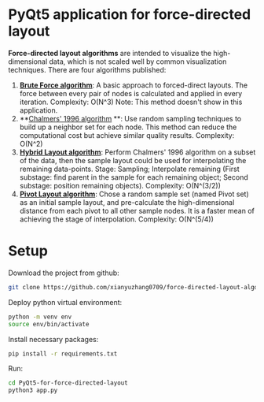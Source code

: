 

# PyQt5 application for force-directed layout

**Force-directed layout algorithms** are intended to visualize the high-dimensional data, which is not scaled well by common visualization techniques. There are four algorithms published:

1. **[Brute Force algorithm](https://ieeexplore.ieee.org/document/1173161)**: A basic approach to forced-direct layouts. The force between every pair of nodes is calculated and applied in every iteration. 
Complexity: O(N^3)
Note: This method doesn't show in this application.
2. **[Chalmers' 1996 algorithm](https://ieeexplore.ieee.org/document/567787) **: Use random sampling techniques to build up a neighbor set for each node. This method can reduce the computational cost but achieve similar quality results.
Complexity: O(N^2)
3. **[Hybrid Layout algorithm](https://ieeexplore.ieee.org/document/1173161)**: Perform Chalmers' 1996 algorithm on a subset of the data, then the sample layout could be used for interpolating the remaining data-points.
Stage: Sampling; Interpolate remaining (First substage: find parent in the sample for each remaining object; Second substage: position remaining objects).
Complexity: O(N^(3/2))
4. **[Pivot Layout algorithm](https://ieeexplore.ieee.org/document/1249012)**: Chose a random sample set (named Pivot set) as an initial sample layout, and pre-calculate the high-dimensional distance from each pivot to all other sample nodes. It is a faster mean of achieving the stage of interpolation. 
Complexity: O(N^(5/4))

# Setup

Download the project from github:

~~~~bash
git clone https://github.com/xianyuzhang0709/force-directed-layout-algorithms.git
~~~~

Deploy python virtual environment:

```bash
python -m venv env
source env/bin/activate
```

Install necessary packages:

~~~~bash
pip install -r requirements.txt
~~~~

Run:

```bash
cd PyQt5-for-force-directed-layout
python3 app.py
```







